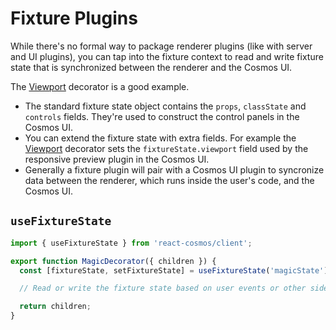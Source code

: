 # Fixture Plugins

While there's no formal way to package renderer plugins (like with server and UI plugins), you can tap into the fixture context to read and write fixture state that is synchronized between the renderer and the Cosmos UI.

The [Viewport](/docs/fixtures/ui-controls.md#viewport) decorator is a good example.

- The standard fixture state object contains the `props`, `classState` and `controls` fields. They're used to construct the control panels in the Cosmos UI.
- You can extend the fixture state with extra fields. For example the [Viewport](/docs/fixtures/ui-controls.md#viewport) decorator sets the `fixtureState.viewport` field used by the responsive preview plugin in the Cosmos UI.
- Generally a fixture plugin will pair with a Cosmos UI plugin to syncronize data between the renderer, which runs inside the user's code, and the Cosmos UI.

## `useFixtureState`

```jsx
import { useFixtureState } from 'react-cosmos/client';

export function MagicDecorator({ children }) {
  const [fixtureState, setFixtureState] = useFixtureState('magicState');

  // Read or write the fixture state based on user events or other side effects.

  return children;
}
```
